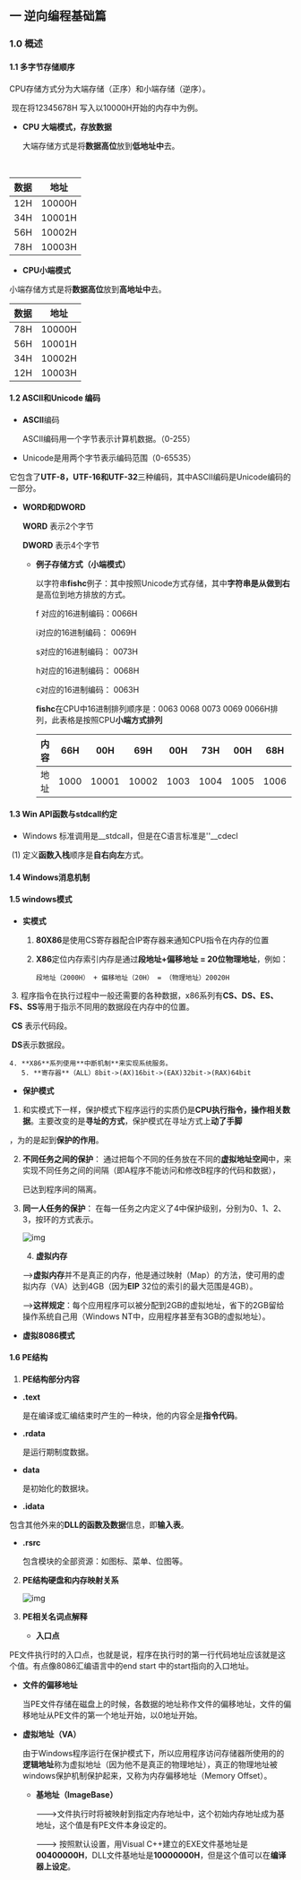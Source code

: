 

## 一 逆向编程基础篇

### 1.0 概述

 #### 1.1 多字节存储顺序

CPU存储方式分为大端存储（正序）和小端存储（逆序）。

​    现在将12345678H 写入以10000H开始的内存中为例。

+ **CPU 大端模式，存放数据**

  大端存储方式是将**数据高位**放到**低地址中**去。

​      

| 数据 | 地址   |
| ---- | ------ |
| 12H  | 10000H |
| 34H  | 10001H |
| 56H  | 10002H |
| 78H  | 10003H |

+ **CPU小端模式**

小端存储方式是将**数据高位**放到**高地址中**去。



| 数据 | 地址   |
| ---- | ------ |
| 78H  | 10000H |
| 56H  | 10001H |
| 34H  | 10002H |
| 12H  | 10003H |

#### 1.2 ASCII和Unicode 编码

+ **ASCII**编码

  ASCII编码用一个字节表示计算机数据。（0-255）

+ Unicode是用两个字节表示编码范围（0-65535）

​     它包含了**UTF-8，UTF-16和UTF-32**三种编码，其中ASCII编码是Unicode编码的一部分。

+ **WORD和DWORD**

  **WORD** 表示2个字节

  **DWORD** 表示4个字节

  

   + **例子存储方式（小端模式）**

     以字符串**fishc**例子：其中按照Unicode方式存储，其中**字符串是从做到右**是高位到地方排放的方式。

     f 对应的16进制编码：0066H

     i对应的16进制编码：  0069H

     s对应的16进制编码： 0073H

     h对应的16进制编码： 0068H

     c对应的16进制编码： 0063H

     **fishc**在CPU中16进制排列顺序是：0063 0068 0073 0069 0066H排列，此表格是按照CPU**小端方式排列**

     | 内容 | 66H  | 00H   | 69H   | 00H  | 73H  | 00H  | 68H  | 00H  | 63H  | 00H  |
     | ---- | ---- | ----- | ----- | ---- | ---- | ---- | ---- | ---- | ---- | ---- |
     | 地址 | 1000 | 10001 | 10002 | 1003 | 1004 | 1005 | 1006 | 1007 | 1008 | 1009 |

     

#### 1.3 Win API函数与stdcall约定



+ Windows 标准调用是__stdcall，但是在C语言标准是''__cdecl

​     (1) 定义**函数入栈**顺序是**自右向左**方式。





#### 1.4 Windows消息机制



#### 1.5 windows模式

+ **实模式**

   1. **80X86**是使用CS寄存器配合IP寄存器来通知CPU指令在内存的位置

   2. **X86**定位内存索引内存是通过**段地址+偏移地址 = 20位物理地址**，例如：

      ~~~ 
      段地址（2000H） + 偏移地址（20H） = （物理地址）20020H

​    3. 程序指令在执行过程中一般还需要的各种数据，x86系列有**CS、DS、ES、FS、SS**等用于指示不同用的数据段在内存中的位置。

​       **CS** 表示代码段。

​       **DS**表示数据段。

    4. **X86**系列使用**中断机制**来实现系统服务。
       5. **寄存器**（ALL）8bit->(AX)16bit->(EAX)32bit->(RAX)64bit



+ **保护模式**

1.  和实模式下一样，保护模式下程序运行的实质仍是**CPU执行指令，操作相关数据**。主要改变的是**寻址的方式**，保护模式在寻址方式上**动了手脚**

 ，为的是起到**保护的作用**。

2. **不同任务之间的保护**： 通过把每个不同的任务放在不同的**虚拟地址空间**中，来实现不同任务之间的间隔（即A程序不能访问和修改B程序的代码和数据），

   已达到程序间的隔离。

3. **同一人任务的保护**： 在每一任务之内定义了4中保护级别，分别为0、1、2、3，按环的方式表示。

   ![img](https://img2020.cnblogs.com/blog/733795/202005/733795-20200531165433957-1276035254.png)

   4. **虚拟内存**

   ​    -->**虚拟内存**并不是真正的内存，他是通过映射（Map）的方法，使可用的虚拟内存（VA）达到4GB（因为**EIP** 32位的索引的最大范围是4GB）。

   ​    -->**这样规定**：每个应用程序可以被分配到2GB的虚拟地址，省下的2GB留给操作系统自己用（Windows NT中，应用程序甚至有3GB的虚拟地址）。

   

   

   

+ **虚拟8086模式**

#### 1.6 PE结构

1. **PE结构部分内容**

+ **.text**

  是在编译或汇编结束时产生的一种块，他的内容全是**指令代码**。

+ **.rdata**

  是运行期制度数据。

+ **data**

  是初始化的数据块。

+ **.idata**

​     包含其他外来的**DLL的函数及数据**信息，即**输入表**。

 + **.rsrc**

   包含模块的全部资源：如图标、菜单、位图等。

   

2. **PE结构硬盘和内存映射关系**

   ![img](https://pic002.cnblogs.com/images/2012/345752/2012090211123230.png)

3. **PE相关名词点解释**

   + **入口点**

​         PE文件执行时的入口点，也就是说，程序在执行时的第一行代码地址应该就是这个值。有点像8086汇编语言中的end start 中的start指向的入口地址。

   + **文件的偏移地址**

     当PE文件存储在磁盘上的时候，各数据的地址称作文件的偏移地址，文件的偏移地址从PE文件的第一个地址开始，以0地址开始。

+ **虚拟地址（VA）**

  由于Windows程序运行在保护模式下，所以应用程序访问存储器所使用的的**逻辑地址**称为虚拟地址（因为他不是真正的物理地址），真正的物理地址被windows保护机制保护起来，又称为内存偏移地址（Memory Offset）。

  

   + **基地址（ImageBase）**

     --->文件执行时将被映射到指定内存地址中，这个初始内存地址成为基地址，这个值是有PE文件本身设定的。

     ---> 按照默认设置，用Visual C++建立的EXE文件基地址是**00400000H**，DLL文件基地址是**10000000H**，但是这个值可以在**编译器上设定**。

     

​     
